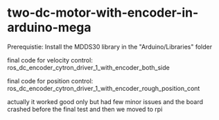 # two-dc-motor-with-encoder-in-arduino-mega

Prerequistie:
Install the MDDS30 library in the "Arduino/Libraries" folder


 final code for velocity control: ros_dc_encoder_cytron_driver_1_with_encoder_both_side
 
 
 final code for position control: ros_dc_encoder_cytron_driver_1_with_encoder_rough_position_cont
 
 
 actually it worked good only but had few minor issues and the board crashed before the final test and then we moved to rpi
 
 
